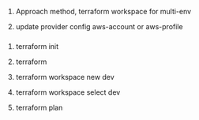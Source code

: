 1. Approach method, terraform workspace for multi-env
   
2. update provider config aws-account or aws-profile


###
1. terraform init
   
2. terraform

3. terraform workspace new dev

4. terraform workspace select dev 

5. terraform plan

